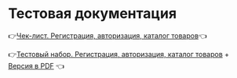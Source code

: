 # Тестовая документация
:point_right:[Чек-лист. Регистрация, авторизация, каталог товаров](https://docs.google.com/spreadsheets/d/1kCjmk8H0kho_0nGnPZ-sZ1-iilR2WFb0vkLyvGmlvck/edit?usp=sharing):point_left:

:point_right:[Тестовый набор. Регистрация, авторизация, каталог товаров](https://app.qase.io/project/G7?author=220&tab=properties&previewMode=side&suite=86) + [Версия в PDF](https://github.com/KarpilovD/docs/files/15219100/G7-2024-05-06.pdf)
:point_left:
